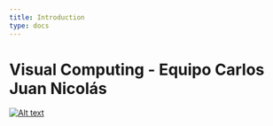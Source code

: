 ```yaml
---
title: Introduction
type: docs
---
```


# Visual Computing - Equipo Carlos Juan Nicolás




[![Alt text](https://img.youtube.com/vi/FEVpwp7XTIM/0.jpg)](https://www.youtube.com/watch?v=FEVpwp7XTIM)